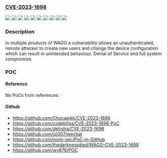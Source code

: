 ### [CVE-2023-1698](https://cve.mitre.org/cgi-bin/cvename.cgi?name=CVE-2023-1698)
![](https://img.shields.io/static/v1?label=Product&message=Compact%20Controller%20CC100&color=blue)
![](https://img.shields.io/static/v1?label=Product&message=Edge%20Controller&color=blue)
![](https://img.shields.io/static/v1?label=Product&message=PFC100&color=blue)
![](https://img.shields.io/static/v1?label=Product&message=PFC200&color=blue)
![](https://img.shields.io/static/v1?label=Product&message=Touch%20Panel%20600%20Advanced%20Line&color=blue)
![](https://img.shields.io/static/v1?label=Product&message=Touch%20Panel%20600%20Marine%20Line&color=blue)
![](https://img.shields.io/static/v1?label=Product&message=Touch%20Panel%20600%20Standard%20Line&color=blue)
![](https://img.shields.io/static/v1?label=Version&message=%3D%20FW22%20&color=brighgreen)
![](https://img.shields.io/static/v1?label=Version&message=FW20%3C%3D%20FW22%20&color=brighgreen)
![](https://img.shields.io/static/v1?label=Vulnerability&message=CWE-78%20Improper%20Neutralization%20of%20Special%20Elements%20used%20in%20an%20OS%20Command%20('OS%20Command%20Injection')&color=brighgreen)

### Description

In multiple products of WAGO a vulnerability allows an unauthenticated, remote attacker to create new users and change the device configuration which can result in unintended behaviour, Denial of Service and full system compromise.

### POC

#### Reference
No PoCs from references.

#### Github
- https://github.com/Chocapikk/CVE-2023-1698
- https://github.com/codeb0ss/CVE-2023-1698-PoC
- https://github.com/deIndra/CVE-2023-1698
- https://github.com/izj007/wechat
- https://github.com/nomi-sec/PoC-in-GitHub
- https://github.com/thedarknessdied/WAGO-CVE-2023-1698
- https://github.com/wy876/POC

